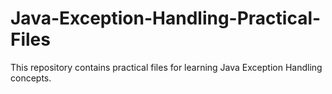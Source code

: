 # Java-Exception-Handling-Practical-Files
This repository contains practical files for learning Java Exception Handling concepts.
